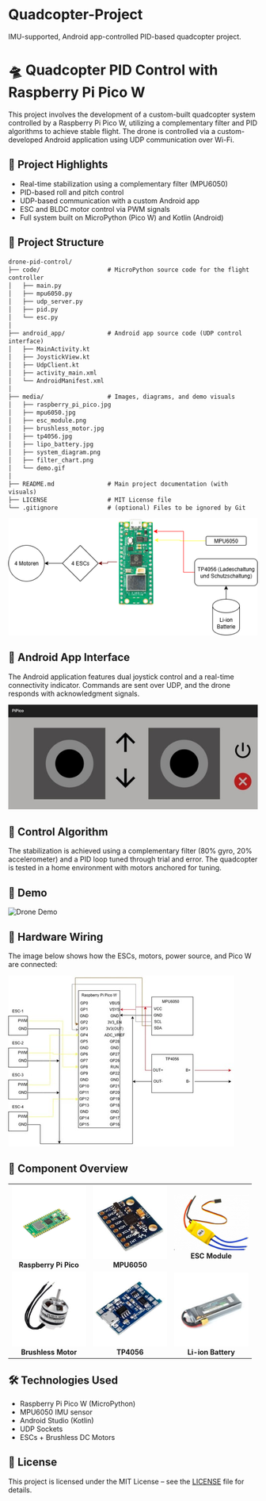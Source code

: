 # Quadcopter-Project
IMU-supported, Android app-controlled PID-based quadcopter project.
# 🛸 Quadcopter PID Control with Raspberry Pi Pico W

This project involves the development of a custom-built quadcopter system controlled by a Raspberry Pi Pico W, utilizing a complementary filter and PID algorithms to achieve stable flight. The drone is controlled via a custom-developed Android application using UDP communication over Wi-Fi.

## 🚀 Project Highlights

- Real-time stabilization using a complementary filter (MPU6050)
- PID-based roll and pitch control
- UDP-based communication with a custom Android app
- ESC and BLDC motor control via PWM signals
- Full system built on MicroPython (Pico W) and Kotlin (Android)

## 📂 Project Structure

```
drone-pid-control/
├── code/                   # MicroPython source code for the flight controller
│   ├── main.py
│   ├── mpu6050.py
│   ├── udp_server.py
│   ├── pid.py
│   └── esc.py
│
├── android_app/            # Android app source code (UDP control interface)
│   ├── MainActivity.kt
│   ├── JoystickView.kt
│   ├── UdpClient.kt
│   ├── activity_main.xml
│   └── AndroidManifest.xml
│
├── media/                  # Images, diagrams, and demo visuals
│   ├── raspberry_pi_pico.jpg
│   ├── mpu6050.jpg
│   ├── esc_module.png
│   ├── brushless_motor.jpg
│   ├── tp4056.jpg
│   ├── lipo_battery.jpg
│   ├── system_diagram.png
│   ├── filter_chart.png
│   └── demo.gif
│
├── README.md               # Main project documentation (with visuals)
├── LICENSE                 # MIT License file
└── .gitignore              # (optional) Files to be ignored by Git
```

![System Diagram](media/system_diagram.png)

## 📱 Android App Interface

The Android application features dual joystick control and a real-time connectivity indicator. Commands are sent over UDP, and the drone responds with acknowledgment signals.

![Android Interface](media/android_interface.jpg)

## 🧠 Control Algorithm

The stabilization is achieved using a complementary filter (80% gyro, 20% accelerometer) and a PID loop tuned through trial and error. The quadcopter is tested in a home environment with motors anchored for tuning.

## 🎥 Demo

![Drone Demo](media/demo.gif)

## 🧰 Hardware Wiring

The image below shows how the ESCs, motors, power source, and Pico W are connected:

![Motor Wiring](media/motor_connection_diagram.jpg)

## 🔧 Component Overview

<table align="center">
  <tr>
    <td align="center">
      <img src="media/raspberry_pi_pico.jpg" alt="Pico" width="150"/><br>
      <b>Raspberry Pi Pico</b>
    </td>
    <td align="center">
      <img src="media/mpu6050.jpg" alt="MPU6050" width="150"/><br>
      <b>MPU6050</b>
    </td>
    <td align="center">
      <img src="media/esc_module.png" alt="ESC" width="150"/><br>
      <b>ESC Module</b>
    </td>
  </tr>
  <tr>
    <td align="center">
      <img src="media/brushless_motor.jpg" alt="Motor" width="150"/><br>
      <b>Brushless Motor</b>
    </td>
    <td align="center">
      <img src="media/tp4056.jpg" alt="TP4056" width="150"/><br>
      <b>TP4056</b>
    </td>
    <td align="center">
      <img src="media/lipo_battery.jpg" alt="Battery" width="150"/><br>
      <b>Li-ion Battery</b>
    </td>
  </tr>
</table>



## 🛠 Technologies Used

- Raspberry Pi Pico W (MicroPython)
- MPU6050 IMU sensor
- Android Studio (Kotlin)
- UDP Sockets
- ESCs + Brushless DC Motors

## 📜 License

This project is licensed under the MIT License – see the [LICENSE](LICENSE) file for details.
